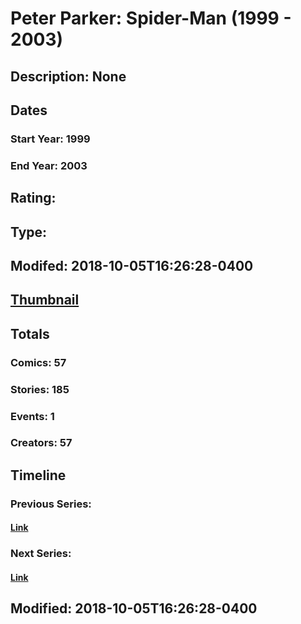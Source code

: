# Peter Parker: Spider-Man (1999 - 2003)
## Description: None
## Dates
### Start Year: 1999
### End Year: 2003
## Rating: 
## Type: 
## Modifed: 2018-10-05T16:26:28-0400
## [Thumbnail](http://i.annihil.us/u/prod/marvel/i/mg/b/d0/5bb7c8ad33b40.jpg)
## Totals
### Comics: 57
### Stories: 185
### Events: 1
### Creators: 57
## Timeline
### Previous Series: 
#### [Link]()
### Next Series: 
#### [Link]()
## Modified: 2018-10-05T16:26:28-0400